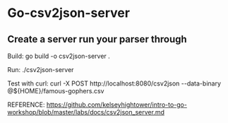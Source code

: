 # Go-csv2json-server

## Create a server run your parser through


Build: go build -o csv2json-server .

Run: ./csv2json-server

Test with curl: curl -X POST http://localhost:8080/csv2json --data-binary @${HOME}/famous-gophers.csv



REFERENCE: https://github.com/kelseyhightower/intro-to-go-workshop/blob/master/labs/docs/csv2json_server.md
